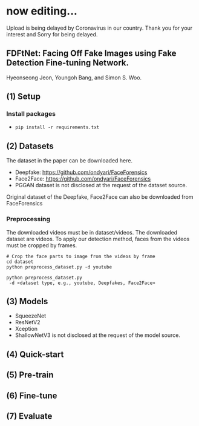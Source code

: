 # now editing... 
Upload is being delayed by Coronavirus in our country. Thank you for your interest and Sorry for being delayed.

## FDFtNet: Facing Off Fake Images using Fake Detection Fine-tuning Network.
Hyeonseong Jeon, Youngoh Bang,  and Simon S. Woo.
 
## (1) Setup
### Install packages
- `pip install -r requirements.txt`

## (2) Datasets
The dataset in the paper can be downloaded here.
* Deepfake: https://github.com/ondyari/FaceForensics
* Face2Face: https://github.com/ondyari/FaceForensics
* PGGAN dataset is not disclosed at the request of the dataset source.

Original dataset of the Deepfake, Face2Face can also be downloaded from FaceForensics
### Preprocessing
The downloaded videos must be in dataset/videos.
The downloaded dataset are videos. To apply our detection method, faces from the videos must be cropped by frames. 
```
# Crop the face parts to image from the videos by frame
cd dataset
python preprocess_dataset.py -d youtube
```
```
python preprocess_dataset.py
 -d <dataset type, e.g., youtube, Deepfakes, Face2Face>
```

## (3) Models
* SqueezeNet
* ResNetV2
* Xception
* ShallowNetV3 is not disclosed at the request of the model source.

## (4) Quick-start


## (5) Pre-train


## (6) Fine-tune


## (7) Evaluate
